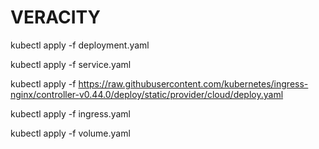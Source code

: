 # VERACITY


kubectl apply -f deployment.yaml  


kubectl apply -f service.yaml 


kubectl apply -f https://raw.githubusercontent.com/kubernetes/ingress-nginx/controller-v0.44.0/deploy/static/provider/cloud/deploy.yaml


kubectl apply -f ingress.yaml


kubectl apply -f volume.yaml

